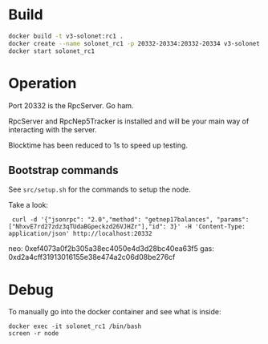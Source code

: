
# Build
```sh
docker build -t v3-solonet:rc1 .
docker create --name solonet_rc1 -p 20332-20334:20332-20334 v3-solonet:rc1
docker start solonet_rc1
```

# Operation

Port 20332 is the RpcServer. Go ham.

RpcServer and RpcNep5Tracker is installed and will be your main way of interacting with the server.

Blocktime has been reduced to 1s to speed up testing.

## Bootstrap commands
See `src/setup.sh` for the commands to setup the node.

Take a look:
```
 curl -d '{"jsonrpc": "2.0","method": "getnep17balances", "params": ["NhxvE7rd27zdz3qTUdaBGpeckzd26VJHZr"],"id": 3}' -H 'Content-Type: application/json' http://localhost:20332
```

neo: 0xef4073a0f2b305a38ec4050e4d3d28bc40ea63f5
gas: 0xd2a4cff31913016155e38e474a2c06d08be276cf


# Debug
To manually go into the docker container and see what is inside:
```
docker exec -it solonet_rc1 /bin/bash
screen -r node
```